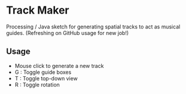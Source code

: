 # Track Maker
Processing / Java sketch for generating spatial tracks to act as musical guides. (Refreshing on GitHub usage for new job!)

## Usage
* Mouse click to generate a new track
* G : Toggle guide boxes
* T : Toggle top-down view
* R : Toggle rotation

